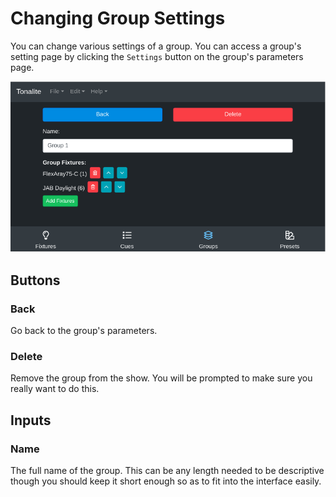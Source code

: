 # Changing Group Settings

You can change various settings of a group.
You can access a group's setting page by clicking the `Settings` button on the group's parameters page.

![Group settings page](../images/group_settings.png)

## Buttons

### Back

Go back to the group's parameters.

### Delete

Remove the group from the show. You will be prompted to make sure you really want to do this.

## Inputs

### Name

The full name of the group. This can be any length needed to be descriptive though you should keep it short enough so as to fit into the interface easily.
